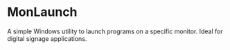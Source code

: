 MonLaunch
=========
A simple Windows utility to launch programs on a specific monitor. Ideal for digital signage applications.
